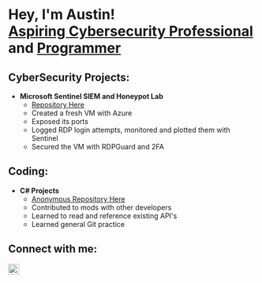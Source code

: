 <h1>Hey, I'm Austin! <br/><a href=https://linkedin.com/in/austin-k-law1>Aspiring Cybersecurity Professional</a> and <a href="https://github.com/AustinKLaw">Programmer</a>

<h2>CyberSecurity Projects:</h2>

- <b>Microsoft Sentinel SIEM and Honeypot Lab</b>
  - [Repository Here](https://github.com/AustinKLaw/AzureSIEMLab)
  - Created a fresh VM with Azure
  - Exposed its ports
  - Logged RDP login attempts, monitored and plotted them with Sentinel
  - Secured the VM with RDPGuard and 2FA
 
<h2>Coding:</h2>

- <b>C# Projects</b>
  - [Anonymous Repository Here](https://github.com/ace9653)
  - Contributed to mods with other developers
  - Learned to read and reference existing API's
  - Learned general Git practice

<h2>Connect with me:</h2>

[<img align="left" alt="JoshMadakor | LinkedIn" width="22px" src="https://cdn.jsdelivr.net/npm/simple-icons@v3/icons/linkedin.svg" />][linkedin]

[linkedin]: linkedin.com/in/austin-k-law1
